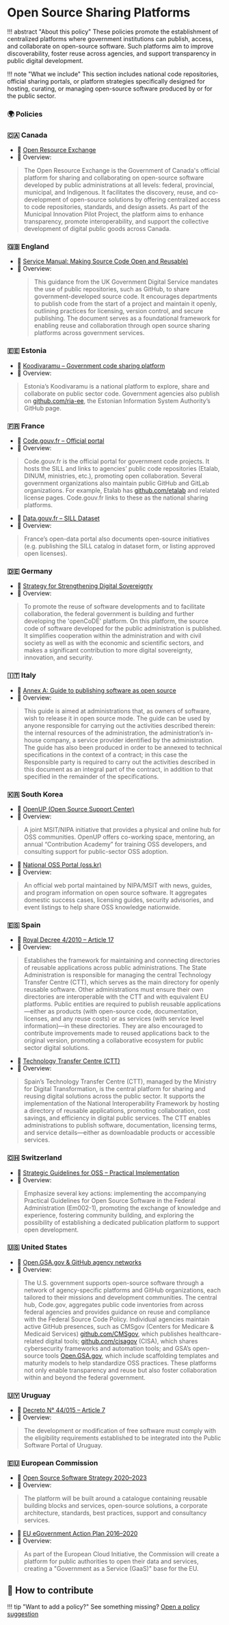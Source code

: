 # Open Source Sharing Platforms

!!! abstract "About this policy"
      These policies promote the establishment of centralized platforms where government institutions can publish, access, and collaborate on open-source software. Such platforms aim to improve discoverability, foster reuse across agencies, and support transparency in public digital development.
  
!!! note "What we include"
      This section includes national code repositories, official sharing portals, or platform strategies specifically designed for hosting, curating, or managing open-source software produced by or for the public sector.
      
### 🌍  Policies

### 🇨🇦 Canada

* 🔗 [Open Resource Exchange](https://code.open.canada.ca/en/index.html)  
* 📄 Overview:  
> The Open Resource Exchange is the Government of Canada's official platform for sharing and collaborating on open-source software developed by public administrations at all levels: federal, provincial, municipal, and Indigenous. It facilitates the discovery, reuse, and co-development of open-source solutions by offering centralized access to code repositories, standards, and design assets. As part of the Municipal Innovation Pilot Project, the platform aims to enhance transparency, promote interoperability, and support the collective development of digital public goods across Canada.



### 🇬🇧 England

* 🔗 [Service Manual: Making Source Code Open and Reusable)](https://www.gov.uk/service-manual/technology/making-source-code-open-and-reusable)
* 📄 Overview:
  > This guidance from the UK Government Digital Service mandates the use of public repositories, such as GitHub, to share government-developed source code. It encourages departments to publish code from the start of a project and maintain it openly, outlining practices for licensing, version control, and secure publishing. The document serves as a foundational framework for enabling reuse and collaboration through open source sharing platforms across government services.




### 🇪🇪 Estonia

* 🔗 [Koodivaramu – Government code sharing platform](https://koodivaramu.eesti.ee/explore)
* 📄 Overview:
> Estonia’s Koodivaramu is a national platform to explore, share and collaborate on public sector code. Government agencies also publish on [github.com/ria-ee](https://github.com/ria-ee), the Estonian Information System Authority’s GitHub page.



### 🇫🇷 France

* 🔗 [Code.gouv.fr – Official portal](https://code.gouv.fr/)
* 📄 Overview:
> Code.gouv.fr is the official portal for government code projects. It hosts the SILL and links to agencies’ public code repositories (Etalab, DINUM, ministries, etc.), promoting open collaboration. Several government organizations also maintain public GitHub and GitLab organizations. For example, Etalab has [github.com/etalab](https://github.com/etalab) and related license pages. Code.gouv.fr links to these as the national sharing platforms.

* 🔗 [Data.gouv.fr – SILL Dataset](https://www.data.gouv.fr/en/datasets/socle-interministeriel-de-logiciels-libres/)
* 📄 Overview:
> France’s open-data portal also documents open-source initiatives (e.g. publishing the SILL catalog in dataset form, or listing approved open licenses).

### 🇩🇪 Germany

* 🔗 [Strategy for Strengthening Digital Sovereignty](https://www.cio.bund.de/SharedDocs/downloads/Webs/CIO/DE/digitale-loesungen/strategie-zur-staerkung-der-digitalen-souveraenitaet.pdf?__blob=publicationFile&v=3)
* 📄 Overview:
> To promote the reuse of software developments and to facilitate collaboration, the federal government is building and further developing the 'openCoDE' platform. On this platform, the source code of software developed for the public administration is published. It simplifies cooperation within the administration and with civil society as well as with the economic and scientific sectors, and makes a significant contribution to more digital sovereignty, innovation, and security.

### 🇮🇹 Italy

* 🔗 [Annex A: Guide to publishing software as open source](https://docs.italia.it/italia/developers-italia/gl-acquisition-and-reuse-software-for-pa-docs/en/stabile/attachments/annex-A-Guide-to-publishing-software-as-open-source.html)
* 📄 Overview:
> This guide is aimed at administrations that, as owners of software, wish to release it in open source mode. The guide can be used by anyone responsible for carrying out the activities described therein: the internal resources of the administration, the administration’s in-house company, a service provider identified by the administration.
> The guide has also been produced in order to be annexed to technical specifications in the context of a contract; in this case the Responsible party is required to carry out the activities described in this document as an integral part of the contract, in addition to that specified in the remainder of the specifications.



### 🇰🇷 South Korea

* 🔗 [OpenUP (Open Source Support Center)](https://oss.kr/open_up_intro)
* 📄 Overview:
> A joint MSIT/NIPA initiative that provides a physical and online hub for OSS communities. OpenUP offers co-working space, mentoring, an annual “Contribution Academy” for training OSS developers, and consulting support for public-sector OSS adoption.

* 🔗 [National OSS Portal (oss.kr)](https://osasf.net/discussion/183/%EA%B3%84%EC%B2%B4...)
* 📄 Overview:
> An official web portal maintained by NIPA/MSIT with news, guides, and program information on open source software. It aggregates domestic success cases, licensing guides, security advisories, and event listings to help share OSS knowledge nationwide.



### 🇪🇸 Spain

* 🔗 [Royal Decree 4/2010 – Article 17](https://www.boe.es/buscar/act.php?id=BOE-A-2010-1331)
* 📄 Overview:
> Establishes the framework for maintaining and connecting directories of reusable applications across public administrations. The State Administration is responsible for managing the central Technology Transfer Centre (CTT), which serves as the main directory for openly reusable software. Other administrations must ensure their own directories are interoperable with the CTT and with equivalent EU platforms. Public entities are required to publish reusable applications—either as products (with open-source code, documentation, licenses, and any reuse costs) or as services (with service level information)—in these directories. They are also encouraged to contribute improvements made to reused applications back to the original version, promoting a collaborative ecosystem for public sector digital solutions.

* 🔗 [Technology Transfer Centre (CTT)](https://administracionelectronica.gob.es/pae_Home/pae_SolucionesCTT/pae_CTT_-__Que_es_.html)
* 📄 Overview:
> Spain’s Technology Transfer Centre (CTT), managed by the Ministry for Digital Transformation, is the central platform for sharing and reusing digital solutions across the public sector. It supports the implementation of the National Interoperability Framework by hosting a directory of reusable applications, promoting collaboration, cost savings, and efficiency in digital public services.
> The CTT enables administrations to publish software, documentation, licensing terms, and service details—either as downloadable products or accessible services.

### 🇨🇭 Switzerland

* 🔗 [Strategic Guidelines for OSS – Practical Implementation](https://www.bk.admin.ch/dam/bk/en/dokumente/dti/themen/OSS/strategischer_leitfaden_oss_bverw.pdf.download.pdf/Em002_Strategic%20_Guidelines.pdf)
* 📄 Overview:
> Emphasize several key actions: implementing the accompanying Practical Guidelines for Open Source Software in the Federal Administration (Em002-1), promoting the exchange of knowledge and experience, fostering community building, and exploring the possibility of establishing a dedicated publication platform to support open development.



### 🇺🇸 United States

* 🔗 [Open.GSA.gov & GitHub agency networks](https://open.gsa.gov/)
* 📄 Overview:
> The U.S. government supports open-source software through a network of agency-specific platforms and GitHub organizations, each tailored to their missions and development communities. The central hub, Code.gov, aggregates public code inventories from across federal agencies and provides guidance on reuse and compliance with the Federal Source Code Policy.
> Individual agencies maintain active GitHub presences, such as CMSgov (Centers for Medicare & Medicaid Services) [github.com/CMSgov](https://github.com/CMSgov), which publishes healthcare-related digital tools; [github.com/cisagov](https://github.com/cisagov) (CISA), which shares cybersecurity frameworks and automation tools; and GSA’s open-source tools [Open.GSA.gov](https://open.gsa.gov/), which include scaffolding templates and maturity models to help standardize OSS practices. These platforms not only enable transparency and reuse but also foster collaboration within and beyond the federal government.



### 🇺🇾 Uruguay

* 🔗 [Decreto N° 44/015 – Article 7](https://www.impo.com.uy/bases/decretos/44-2015)
* 📄 Overview:
> The development or modification of free software must comply with the eligibility requirements established to be integrated into the Public Software Portal of Uruguay.

### 🇪🇺 European Commission

* 🔗 [Open Source Software Strategy 2020–2023](https://commission.europa.eu/document/download/97e59978-42c0-4b4a-9406-8f1a86837530_en?filename=en_ec_open_source_strategy_2020-2023.pdf)
* 📄 Overview:
> The platform will be built around a catalogue containing reusable building blocks and services, open-source solutions, a corporate architecture, standards, best practices, support and consultancy services.

* 🔗 [EU eGovernment Action Plan 2016–2020](https://eur-lex.europa.eu/legal-content/EN/TXT/HTML/?uri=CELEX:52016DC0179)
* 📄 Overview:
> As part of the European Cloud Initiative, the Commission will create a platform for public authorities to open their data and services, creating a "Government as a Service (GaaS)" base for the EU.

## 🤝 How to contribute
  
!!! tip "Want to add a policy?"
      See something missing? [Open a policy suggestion](https://github.com/EL-BID/OSS_policies/issues/new?template=policy-suggestion.yml)